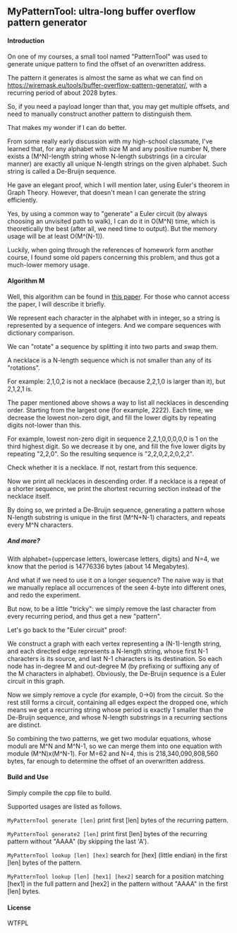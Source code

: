 ## MyPatternTool: ultra-long buffer overflow pattern generator 

#### Introduction

On one of my courses, a small tool named "PatternTool" was used to generate unique pattern to find the offset of an overwritten address.

The pattern it generates is almost the same as what we can find on https://wiremask.eu/tools/buffer-overflow-pattern-generator/, with a recurring period of about 2028 bytes.

So, if you need a payload longer than that, you may get multiple offsets, and need to manually construct another pattern to distinguish them.

That makes my wonder if I can do better.

From some really early discussion with my high-school classmate, I've learned that, for any alphabet with size M and any positive number N, there exists a (M^N)-length string whose N-length substrings (in a circular manner) are exactly all unique N-length strings on the given alphabet. Such string is called a De-Bruijn sequence.

He gave an elegant proof, which I will mention later, using Euler's theorem in Graph Theory. However, that doesn't mean I can generate the string efficiently.

Yes, by using a common way to "generate" a Euler circuit (by always choosing an unvisited path to walk), I can do it in O(M^N) time, which is theoretically the best (after all, we need time to output). But the memory usage will be at least O(M^(N-1)).

Luckily, when going through the references of homework form another course, I found some old papers concerning this problem, and thus got a much-lower memory usage.



#### Algorithm M

Well, this algorithm can be found in [this paper](https://doi.org/10.1080/0025570X.1982.11976970 ). For those who cannot access the paper, I will describe it briefly.

We represent each character in the alphabet with in integer, so a string is represented by a sequence of integers. And we compare sequences with dictionary comparison.

We can "rotate" a sequence by splitting it into two parts and swap them. 

A necklace is a N-length sequence which is not smaller than any of its "rotations".

For example: 2,1,0,2 is not a necklace (because 2,2,1,0 is larger than it), but 2,1,2,1 is.

The paper mentioned above shows a way to list all necklaces in descending order. Starting from the largest one (for example, 2222). Each time, we decrease the lowest non-zero digit, and fill the lower digits by repeating digits not-lower than this.

For example, lowest non-zero digit in sequence 2,2,1,0,0,0,0,0 is 1 on the third highest digit. So we decrease it by one, and fill the five lower digits by repeating "2,2,0". So the resulting sequence is "2,2,0,2,2,0,2,2".

Check whether it is a necklace. If not, restart from this sequence.

Now we print all necklaces in descending order. If a necklace is a repeat of a shorter sequence, we print the shortest recurring section instead of the necklace itself.

By doing so, we printed a De-Bruijn sequence, generating a pattern whose N-length substring is unique in the first (M^N+N-1) characters, and repeats every M^N characters.



##### And more?

With alphabet={uppercase letters, lowercase letters, digits} and N=4, we know that the period is 14776336 bytes (about 14 Megabytes).

And what if we need to use it on a longer sequence? The naive way is that we manually replace all occurrences of the seen 4-byte into different ones, and redo the experiment.

But now, to be a little "tricky": we simply remove the last character from every recurring period, and thus get a new "pattern".

Let's go back to the "Euler circuit" proof:

We construct a graph with each vertex representing a (N-1)-length string, and each directed edge represents a N-length string, whose first N-1 characters is its source, and last N-1 characters is its destination. So each node has in-degree M and out-degree M (by prefixing or suffixing any of the M characters in alphabet). Obviously, the De-Bruijn sequence is a Euler circuit in this graph.

Now we simply remove a cycle (for example, 0->0) from the circuit. So the rest still forms a circuit, containing all edges expect the dropped one, which means we get a recurring string whose period is exactly 1 smaller than the De-Bruijn sequence, and whose N-length substrings in a recurring sections are distinct.

So combining the two patterns, we get two modular equations, whose moduli are M^N and M^N-1, so we can merge them into one equation with module (M^N)x(M^N-1). For M=62 and N=4, this is 218,340,090,808,560 bytes, far enough to determine the offset of an overwritten address.



#### Build and Use

Simply compile the cpp file to build.

Supported usages are listed as follows.

`MyPatternTool generate [len]` print first [len] bytes of the recurring pattern.

`MyPatternTool generate2 [len]` print first [len] bytes of the recurring pattern without "AAAA" (by skipping the last 'A').

`MyPatternTool lookup [len] [hex]` search for [hex] (little endian) in the first [len] bytes of the pattern.

`MyPatternTool lookup [len] [hex1] [hex2]` search for a position matching [hex1] in the full pattern and [hex2] in the pattern without "AAAA" in the first [len] bytes.



#### License

WTFPL
